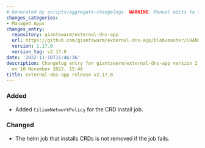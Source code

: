 ```yaml
---
# Generated by scripts/aggregate-changelogs. WARNING: Manual edits to this files will be overwritten.
changes_categories:
- Managed Apps
changes_entry:
  repository: giantswarm/external-dns-app
  url: https://github.com/giantswarm/external-dns-app/blob/master/CHANGELOG.md#2170---2022-11-10
  version: 2.17.0
  version_tag: v2.17.0
date: '2022-11-10T15:46:36'
description: Changelog entry for giantswarm/external-dns-app version 2.17.0, published
  on 10 November 2022, 15:46
title: external-dns-app release v2.17.0
---
```


### Added
- Added `CiliumNetworkPolicy` for the CRD install job.
### Changed
- The helm job that installs CRDs is not removed if the job fails.
